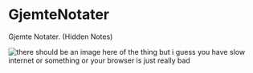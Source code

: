 # GjemteNotater
Gjemte Notater. (Hidden Notes)

![there should be an image here of the thing but i guess you have slow internet or something or your browser is just really bad](http://detolly.no/asdasdasdww.PNG)
